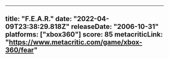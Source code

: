 
---
title: "F.E.A.R."
date: "2022-04-09T23:38:29.818Z"
releaseDate: "2006-10-31"
platforms: ["xbox360"]
score: 85
metacriticLink: "https://www.metacritic.com/game/xbox-360/fear"
---

